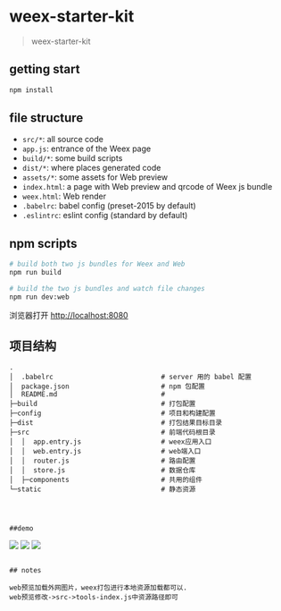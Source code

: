 # weex-starter-kit

> weex-starter-kit

## getting start

```bash
npm install
```

## file structure

* `src/*`: all source code
* `app.js`: entrance of the Weex page
* `build/*`: some build scripts
* `dist/*`: where places generated code
* `assets/*`: some assets for Web preview
* `index.html`: a page with Web preview and qrcode of Weex js bundle
* `weex.html`: Web render
* `.babelrc`: babel config (preset-2015 by default)
* `.eslintrc`: eslint config (standard by default)

## npm scripts

```bash
# build both two js bundles for Weex and Web
npm run build

# build the two js bundles and watch file changes
npm run dev:web

``` 
浏览器打开 [http://localhost:8080](http://localhost:8080)

## 项目结构

```
.
│  .babelrc                           # server 用的 babel 配置  
│  package.json                       # npm 包配置
│  README.md                          #  
├─build                               # 打包配置
├─config                              # 项目和构建配置 
├─dist                                # 打包结果目标目录
├─src                                 # 前端代码根目录
│  │  app.entry.js                    # weex应用入口
│  │  web.entry.js                    # web端入口
│  │  router.js                       # 路由配置
│  │  store.js                        # 数据仓库
│  ├─components                       # 共用的组件 
└─static                              # 静态资源




##demo

```
![](https://github.com/Skt0Dragon/weex-start-kit/blob/master/screen/demo.png) 
![](https://github.com/Skt0Dragon/weex-start-kit/blob/master/screen/demo2.png) 
![](https://github.com/Skt0Dragon/weex-start-kit/blob/master/screen/demo3.png) 

```

## notes

web预览加载外网图片，weex打包进行本地资源加载都可以.
web预览修改->src->tools-index.js中资源路径即可
